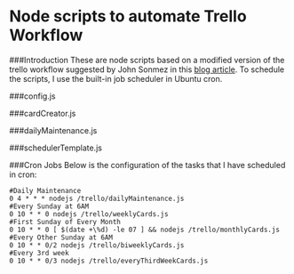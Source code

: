 # Node scripts to automate Trello Workflow
###Introduction
These are node scripts based on a modified version of the trello workflow suggested by John Sonmez 
in this [blog article](http://simpleprogrammer.com/2014/02/17/secret-ridiculous-productivity-im-using-now/).
To schedule the scripts, I use the built-in job scheduler in Ubuntu cron.

###config.js

###cardCreator.js

###dailyMaintenance.js

###schedulerTemplate.js

###Cron Jobs
Below is the configuration of the tasks that I have scheduled in cron:

```
#Daily Maintenance
0 4 * * * nodejs /trello/dailyMaintenance.js
#Every Sunday at 6AM
0 10 * * 0 nodejs /trello/weeklyCards.js
#First Sunday of Every Month
0 10 * * 0 [ $(date +\%d) -le 07 ] && nodejs /trello/monthlyCards.js
#Every Other Sunday at 6AM
0 10 * * 0/2 nodejs /trello/biweeklyCards.js
#Every 3rd week
0 10 * * 0/3 nodejs /trello/everyThirdWeekCards.js
```
